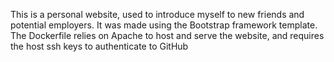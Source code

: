 This is a personal website, used to introduce myself to new friends and potential employers.
It was made using the Bootstrap framework template.
The Dockerfile relies on Apache to host and serve the website, and requires the host ssh keys to authenticate to GitHub
